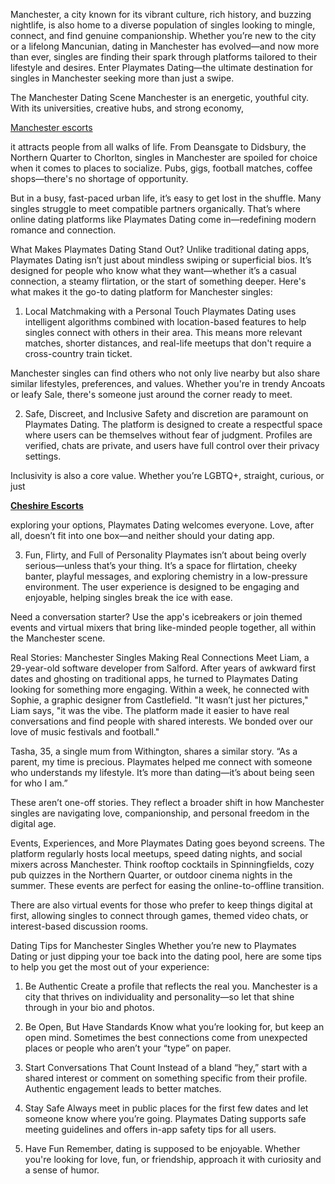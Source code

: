 Manchester, a city known for its vibrant culture, rich history, and buzzing nightlife, is also home to a diverse population of singles looking to mingle, connect, and find genuine companionship. Whether you’re new to the city or a lifelong Mancunian, dating in Manchester has evolved—and now more than ever, singles are finding their spark through platforms tailored to their lifestyle and desires. Enter Playmates Dating—the ultimate destination for singles in Manchester seeking more than just a swipe.

The Manchester Dating Scene
Manchester is an energetic, youthful city. With its universities, creative hubs, and strong economy, <p><a href="https://www.playmatesescorts.co.uk/">Manchester escorts</a></p>
 it attracts people from all walks of life. From Deansgate to Didsbury, the Northern Quarter to Chorlton, singles in Manchester are spoiled for choice when it comes to places to socialize. Pubs, gigs, football matches, coffee shops—there's no shortage of opportunity.

But in a busy, fast-paced urban life, it’s easy to get lost in the shuffle. Many singles struggle to meet compatible partners organically. That’s where online dating platforms like Playmates Dating come in—redefining modern romance and connection.

What Makes Playmates Dating Stand Out?
Unlike traditional dating apps, Playmates Dating isn’t just about mindless swiping or superficial bios. It’s designed for people who know what they want—whether it’s a casual connection, a steamy flirtation, or the start of something deeper. Here's what makes it the go-to dating platform for Manchester singles:

1. Local Matchmaking with a Personal Touch
Playmates Dating uses intelligent algorithms combined with location-based features to help singles connect with others in their area. This means more relevant matches, shorter distances, and real-life meetups that don't require a cross-country train ticket.

Manchester singles can find others who not only live nearby but also share similar lifestyles, preferences, and values. Whether you're in trendy Ancoats or leafy Sale, there's someone just around the corner ready to meet.

2. Safe, Discreet, and Inclusive
Safety and discretion are paramount on Playmates Dating. The platform is designed to create a respectful space where users can be themselves without fear of judgment. Profiles are verified, chats are private, and users have full control over their privacy settings.

Inclusivity is also a core value. Whether you’re LGBTQ+, straight, curious, or just <p><strong><a href="https://www.playmatesescorts.co.uk/cheshire-escorts/">Cheshire Escorts</a></strong></p>
 exploring your options, Playmates Dating welcomes everyone. Love, after all, doesn’t fit into one box—and neither should your dating app.

3. Fun, Flirty, and Full of Personality
Playmates isn’t about being overly serious—unless that’s your thing. It’s a space for flirtation, cheeky banter, playful messages, and exploring chemistry in a low-pressure environment. The user experience is designed to be engaging and enjoyable, helping singles break the ice with ease.

Need a conversation starter? Use the app's icebreakers or join themed events and virtual mixers that bring like-minded people together, all within the Manchester scene.

Real Stories: Manchester Singles Making Real Connections
Meet Liam, a 29-year-old software developer from Salford. After years of awkward first dates and ghosting on traditional apps, he turned to Playmates Dating looking for something more engaging. Within a week, he connected with Sophie, a graphic designer from Castlefield. "It wasn’t just her pictures," Liam says, "it was the vibe. The platform made it easier to have real conversations and find people with shared interests. We bonded over our love of music festivals and football."

Tasha, 35, a single mum from Withington, shares a similar story. “As a parent, my time is precious. Playmates helped me connect with someone who understands my lifestyle. It’s more than dating—it’s about being seen for who I am.”

These aren’t one-off stories. They reflect a broader shift in how Manchester singles are navigating love, companionship, and personal freedom in the digital age.

Events, Experiences, and More
Playmates Dating goes beyond screens. The platform regularly hosts local meetups, speed dating nights, and social mixers across Manchester. Think rooftop cocktails in Spinningfields, cozy pub quizzes in the Northern Quarter, or outdoor cinema nights in the summer. These events are perfect for easing the online-to-offline transition.

There are also virtual events for those who prefer to keep things digital at first, allowing singles to connect through games, themed video chats, or interest-based discussion rooms.

Dating Tips for Manchester Singles
Whether you’re new to Playmates Dating or just dipping your toe back into the dating pool, here are some tips to help you get the most out of your experience:

1. Be Authentic
Create a profile that reflects the real you. Manchester is a city that thrives on individuality and personality—so let that shine through in your bio and photos.

2. Be Open, But Have Standards
Know what you’re looking for, but keep an open mind. Sometimes the best connections come from unexpected places or people who aren’t your “type” on paper.

3. Start Conversations That Count
Instead of a bland “hey,” start with a shared interest or comment on something specific from their profile. Authentic engagement leads to better matches.

4. Stay Safe
Always meet in public places for the first few dates and let someone know where you’re going. Playmates Dating supports safe meeting guidelines and offers in-app safety tips for all users.

5. Have Fun
Remember, dating is supposed to be enjoyable. Whether you're looking for love, fun, or friendship, approach it with curiosity and a sense of humor.
